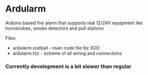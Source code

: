# Ardularm
Arduino based fire alarm that supports real 12/24V equipment like hornstrobes, smoke detectors and pull stations

Files:
* ardularm.xodball - main code file for XOD
* ardularm.fzz - scheme of all wiring and connections
### Currently development is a bit slower than regular
